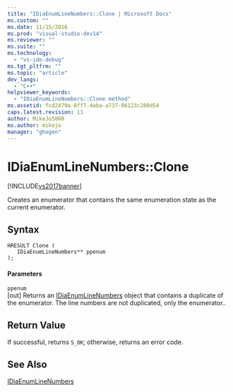```yaml
---
title: "IDiaEnumLineNumbers::Clone | Microsoft Docs"
ms.custom: ""
ms.date: 11/15/2016
ms.prod: "visual-studio-dev14"
ms.reviewer: ""
ms.suite: ""
ms.technology: 
  - "vs-ide-debug"
ms.tgt_pltfrm: ""
ms.topic: "article"
dev_langs: 
  - "C++"
helpviewer_keywords: 
  - "IDiaEnumLineNumbers::Clone method"
ms.assetid: fcd2479a-8ff7-4aba-a737-06123c280d54
caps.latest.revision: 11
author: MikeJo5000
ms.author: mikejo
manager: "ghogen"
---
```

# IDiaEnumLineNumbers::Clone
[!INCLUDE[vs2017banner](../../includes/vs2017banner.md)]

Creates an enumerator that contains the same enumeration state as the current enumerator.  
  
## Syntax  
  
```cpp#  
HRESULT Clone (   
   IDiaEnumLineNumbers** ppenum  
);  
```  
  
#### Parameters  
 `ppenum`  
 [out] Returns an [IDiaEnumLineNumbers](../../debugger/debug-interface-access/idiaenumlinenumbers.md) object that contains a duplicate of the enumerator. The line numbers are not duplicated, only the enumerator..  
  
## Return Value  
 If successful, returns `S_OK`; otherwise, returns an error code.  
  
## See Also  
 [IDiaEnumLineNumbers](../../debugger/debug-interface-access/idiaenumlinenumbers.md)



